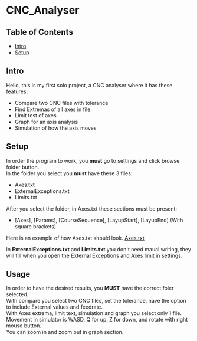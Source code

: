 # CNC_Analyser

## Table of Contents
- [Intro](#intro)
- [Setup](#setup)

## Intro
Hello, this is my first solo project, a CNC analyser where it has these features:
- Compare two CNC files with tolerance
- Find Extremas of all axes in file
- Limit test of axes
- Graph for an axis analysis
- Simulation of how the axis moves

## Setup
In order the program to work, you **must** go to settings and click browse folder button.  
In the folder you select you **must** have these 3 files:
- Axes.txt
- ExternalExceptions.txt
- Limits.txt

After you select the folder, in Axes.txt these sections must be present:
- [Axes], [Params], [CourseSequence], [LayupStart], [LayupEnd] (With square brackets)

Here is an example of how Axes.txt should look.
[Axes.txt](./Test_Example/Axes.txt)

In **ExternalExceptions.txt** and **Limits.txt** you don't need maual writing, they will fill 
when you open the External Exceptions and Axes limit in settings.

## Usage
In order to have the desired results, you **MUST** have the correct foler selected.  
With compare you select two CNC files, set the tolerance, have the option to include External 
values and feedrate.  
With Axes extrema, limit text, simulation and graph you select only 1 file.  
Movement in simulator is WASD, Q for up, Z for down, and rotate with right mouse button.  
You can zoom in and zoom out in graph section.  

